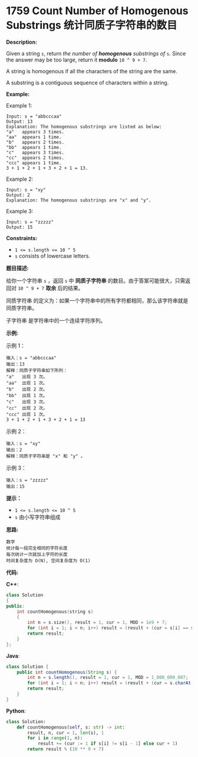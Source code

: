 # 1759 Count Number of Homogenous Substrings 统计同质子字符串的数目

__Description:__

Given a string `s`, return _the number of __homogenous__ substrings of_ `s`_._ Since the answer may be too large, return it __modulo__ `10 ^ 9 + 7`.

A string is homogenous if all the characters of the string are the same.

A substring is a contiguous sequence of characters within a string.

__Example:__

Example 1:

```text
Input: s = "abbcccaa"
Output: 13
Explanation: The homogenous substrings are listed as below:
"a"   appears 3 times.
"aa"  appears 1 time.
"b"   appears 2 times.
"bb"  appears 1 time.
"c"   appears 3 times.
"cc"  appears 2 times.
"ccc" appears 1 time.
3 + 1 + 2 + 1 + 3 + 2 + 1 = 13.
```

Example 2:

```text
Input: s = "xy"
Output: 2
Explanation: The homogenous substrings are "x" and "y".
```

Example 3:

```text
Input: s = "zzzzz"
Output: 15
```

__Constraints:__

- `1 <= s.length <= 10 ^ 5`
- `s` consists of lowercase letters.

__题目描述:__

给你一个字符串 `s` ，返回 `s` 中 __同质子字符串__ 的数目。由于答案可能很大，只需返回对 `10 ^ 9 + 7` __取余__ 后的结果。

同质字符串 的定义为：如果一个字符串中的所有字符都相同，那么该字符串就是同质字符串。

子字符串 是字符串中的一个连续字符序列。

__示例:__

示例 1：

```text
输入：s = "abbcccaa"
输出：13
解释：同质子字符串如下所列：
"a"   出现 3 次。
"aa"  出现 1 次。
"b"   出现 2 次。
"bb"  出现 1 次。
"c"   出现 3 次。
"cc"  出现 2 次。
"ccc" 出现 1 次。
3 + 1 + 2 + 1 + 3 + 2 + 1 = 13
```

示例 2：

```text
输入：s = "xy"
输出：2
解释：同质子字符串是 "x" 和 "y" 。
```

示例 3：

```text
输入：s = "zzzzz"
输出：15
```

__提示：__

- `1 <= s.length <= 10 ^ 5`
- `s` 由小写字符串组成

__思路:__

```text
数学
统计每一段完全相同的字符长度
每次统计一次就加上字符的长度
时间复杂度为 O(N), 空间复杂度为 O(1)
```

__代码:__

__C++__:

```C++
class Solution 
{
public:
    int countHomogenous(string s) 
    {
        int n = s.size(), result = 1, cur = 1, MOD = 1e9 + 7;
        for (int i = 1; i < n; i++) result = (result + (cur = s[i] == s[i - 1] ? cur + 1 : 1)) % MOD;
        return result;
    }
};
```

__Java__:

```Java
class Solution {
    public int countHomogenous(String s) {
        int n = s.length(), result = 1, cur = 1, MOD = 1_000_000_007;
        for (int i = 1; i < n; i++) result = (result + (cur = s.charAt(i) == s.charAt(i - 1) ? cur + 1 : 1)) % MOD;
        return result;
    }
}
```

__Python__:

```Python
class Solution:
    def countHomogenous(self, s: str) -> int:
        result, n, cur = 1, len(s), 1
        for i in range(1, n):
            result += (cur := 1 if s[i] != s[i - 1] else cur + 1)
        return result % (10 ** 9 + 7)
```
